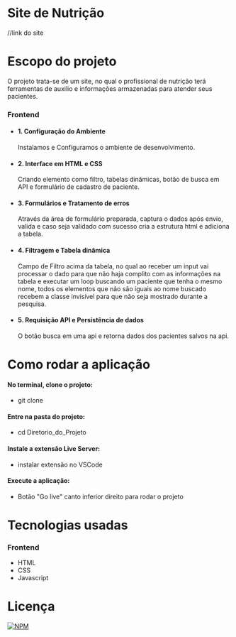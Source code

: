 # Site de Nutrição

//link do site

# Escopo do projeto

O projeto trata-se de um site, no qual o profissional de nutrição terá ferramentas de auxilio e informações armazenadas para atender seus pacientes.

### Frontend
* #### 1. Configuração do Ambiente
    Instalamos e Configuramos o ambiente de desenvolvimento.
    
* #### 2. Interface em HTML e CSS
    Criando elemento como filtro, tabelas dinâmicas, botão de busca em API e formulário de cadastro de paciente.

* #### 3. Formulários e Tratamento de erros
    Através da área de formulário preparada, captura o dados após envio, valida e caso seja validado com sucesso cria a estrutura html e adiciona a tabela.
    
* #### 4. Filtragem e Tabela dinâmica
    Campo de Filtro acima da tabela, no qual ao receber um input vai processar o dado para que não haja complito com as informações na tabela e executar um loop buscando um paciente que tenha o mesmo nome, todos os elementos que não são iguais ao nome buscado recebem a classe invisível para que não seja mostrado durante a pesquisa.
    
* #### 5. Requisição API e Persistência de dados
    O botão busca em uma api e retorna dados dos pacientes salvos na api.
    

# Como rodar a aplicação
#### No terminal, clone o projeto:
* git clone 

#### Entre na pasta do projeto:
* cd Diretorio_do_Projeto

#### Instale a extensão Live Server:
* instalar extensão no VSCode

#### Execute a aplicação:
* Botão "Go live" canto inferior direito para rodar o projeto

# Tecnologias usadas
### Frontend
* HTML
* CSS
* Javascript


# Licença
[![NPM](https://img.shields.io/npm/l/react)](https://github.com/juniorferreira23/Site_Nutricao/blob/main/LICENSE)


